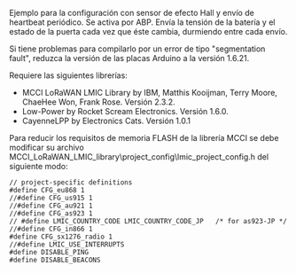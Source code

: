 Ejemplo para la configuración con sensor de efecto Hall y envío de heartbeat periódico.
Se activa por ABP.
Envía la tensión de la batería y el estado de la puerta cada vez que éste cambia, durmiendo entre cada envío.

Si tiene problemas para compilarlo por un error de tipo "segmentation fault", reduzca la versión de las placas Arduino a la versión 1.6.21.

Requiere las siguientes librerías:
* MCCI LoRaWAN LMIC Library by IBM, Matthis Kooijman, Terry Moore, ChaeHee Won, Frank Rose. Versión 2.3.2.
* Low-Power by Rocket Scream Electronics. Versión 1.6.0.
* CayenneLPP by Electronics Cats. Versión 1.0.1
   
Para reducir los requisitos de memoria FLASH de la librería MCCI se debe modificar su archivo MCCI_LoRaWAN_LMIC_library\project_config\lmic_project_config.h del siguiente modo:
```
// project-specific definitions
#define CFG_eu868 1
//#define CFG_us915 1
//#define CFG_au921 1
//#define CFG_as923 1
// #define LMIC_COUNTRY_CODE LMIC_COUNTRY_CODE_JP	/* for as923-JP */
//#define CFG_in866 1
#define CFG_sx1276_radio 1
//#define LMIC_USE_INTERRUPTS
#define DISABLE_PING
#define DISABLE_BEACONS
```
